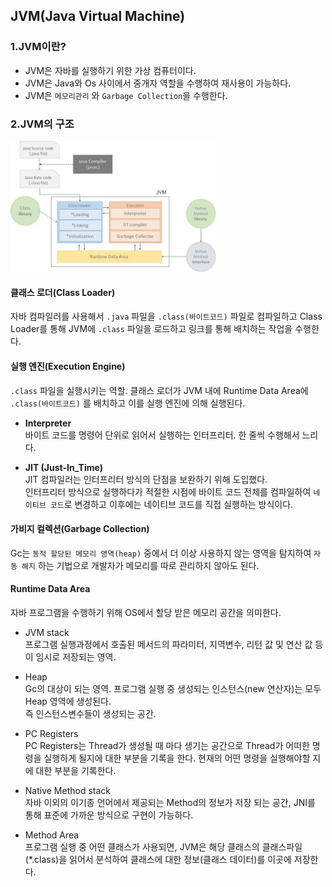 ## JVM(Java Virtual Machine)

### 1.JVM이란?
* JVM은 자바를 실행하기 위한 가상 컴퓨터이다.
* JVM은 Java와 Os 사이에서 중개자 역할을 수행하여 재사용이 가능하다.
* JVM은 `메모리관리` 와 `Garbage Collection`을 수행한다.  

### 2.JVM의 구조  

<img src="../resources/jvm.png" width="65%" height="50%" title="제목" alt=""/> 

#### 클래스 로더(Class Loader)
자바 컴파일러를 사용해서 `.java` 파일을 `.class(바이트코드)` 파일로 컴파일하고 Class Loader를 통해 JVM에
 `.class` 파일을 로드하고 링크를 통해 배치하는 작업을 수행한다.
#### 실행 엔진(Execution Engine)
`.class` 파일을 실행시키는 역할. 클래스 로더가 JVM 내에 Runtime Data Area에 `.class(바이트코드)` 를 배치하고
이를 실행 엔진에 의해 실행된다.

* **Interpreter**  
바이트 코드를 명령어 단위로 읽어서 실행하는 인터프리터. 한 줄씩 수행해서 느리다.

* **JIT (Just-In_Time)**  
JIT 컴파일러는 인터프리터 방식의 단점을 보완하기 위해 도입했다.  
인터프리터 방식으로 실행하다가 적절한 시점에 바이트 코드 전체를 컴파일하여 `네이티브 코드`로 변경하고
이후에는 네이티브 코드를 직접 실행하는 방식이다.

#### 가비지 컬렉션(Garbage Collection)
Gc는 `동적 할당된 메모리 영역(heap)` 중에서 더 이상 사용하지 않는 영역을 탐지하여 `자동 해지` 하는 기법으로 개발자가 메모리를
따로 관리하지 않아도 된다.

#### Runtime Data Area
자바 프로그램을 수행하기 위해 OS에서 할당 받은 메모리 공간을 의미한다.
* JVM stack  
프로그램 실행과정에서 호출된 메서드의 파라미터, 지역변수, 리턴 값 및 연산 값 등이 임시로 저장되는 영역.  

* Heap  
Gc의 대상이 되는 영역. 프로그램 실행 중 생성되는 인스턴스(new 연산자)는 모두 Heap 영역에 생성된다.  
즉 인스턴스변수들이 생성되는 공간.  

* PC Registers  
PC Registers는 Thread가 생성될 때 마다 생기는 공간으로 Thread가 어떠한 명령을 실행하게 될지에 대한 부분을 기록을 한다. 현재의 어떤 명령을 실행해야할 지에 대한 부분을 기록한다.

* Native Method stack  
자바 이외의 이기종 언어에서 제공되는 Method의 정보가 저장 되는 공간, JNI를 통해 표준에 가까운 방식으로 구현이 가능하다.

* Method Area  
프로그램 실행 중 어떤 클래스가 사용되면, JVM은 해당 클래스의 클래스파일(*.class)을 읽어서 분석하여 클래스에 대한 정보(클래스 데이터)를 이곳에 저장한다.



